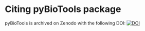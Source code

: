 # Citing pyBioTools package


pyBioTools is archived on Zenodo with the following DOI: [![DOI](https://zenodo.org/badge/111435767.svg)](https://zenodo.org/badge/latestdoi/111435767)
